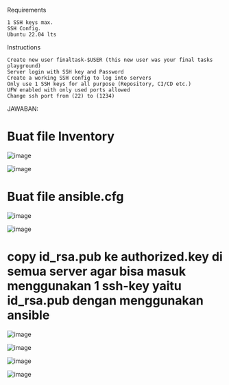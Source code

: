 Requirements

    1 SSH keys max.
    SSH Config.
    Ubuntu 22.04 lts

Instructions

    Create new user finaltask-$USER (this new user was your final tasks playground)
    Server login with SSH key and Password
    Create a working SSH config to log into servers
    Only use 1 SSH keys for all purpose (Repository, CI/CD etc.)
    UFW enabled with only used ports allowed
    Change ssh port from (22) to (1234)

JAWABAN:

# Buat file Inventory

![image](https://github.com/user-attachments/assets/e86b0f87-dd89-46ce-b8bd-2e83d60164ab)

![image](https://github.com/user-attachments/assets/23b1e369-80a1-45bb-8f2f-4887eb16100a)

# Buat file ansible.cfg

![image](https://github.com/user-attachments/assets/7886a00b-7fb5-4dd0-8301-a4bec8d5a001)

![image](https://github.com/user-attachments/assets/b28a92f3-f22f-4d68-9493-1010c6134a33)

# copy id_rsa.pub ke authorized.key di semua server agar bisa masuk menggunakan 1 ssh-key yaitu id_rsa.pub  dengan menggunakan ansible

![image](https://github.com/user-attachments/assets/5e94e1bc-d9bd-4b99-a91d-6859f9051718)

![image](https://github.com/user-attachments/assets/ffe6e053-e95f-4229-8fcf-4c99425fcd8a)

![image](https://github.com/user-attachments/assets/75cd6060-3a30-4139-a683-f33dd179bac7)

![image](https://github.com/user-attachments/assets/614c097e-70ea-4d45-82fe-ff2f2d1dadf0)

#
